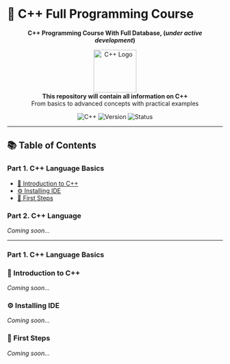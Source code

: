 # 📌 C++ Full Programming Course

<p align="center">
  <strong>C++ Programming Course With Full Database, (<em>under active development</em>)</strong>
</p>

<p align="center">
  <img src="https://isocpp.org/assets/images/cpp_logo.png" alt="C++ Logo" width="100">
  <br>
  <strong>This repository will contain all information on C++</strong>
  <br>
  <span>From basics to advanced concepts with practical examples</span>
</p>

<p align="center">
  <img src="https://img.shields.io/badge/C%2B%2B-00599C?style=flat&logo=c%2B%2B&logoColor=white" alt="C++">
  <img src="https://img.shields.io/badge/version-0.0.2--alpha-red" alt="Version">
  <img src="https://img.shields.io/badge/status-under%20active%20developed-yellow" alt="Status">
</p>

---

## 📚 Table of Contents

### Part 1. C++ Language Basics
- [📖 Introduction to C++](#-introduction-to-c)
- [⚙️ Installing IDE](#-installing-ide)
- [🎯 First Steps](#-first-steps)

### Part 2. C++ Language
*Coming soon...*

---

### Part 1. C++ Language Basics

### 📖 Introduction to C++
*Coming soon...*

### ⚙️ Installing IDE
*Coming soon...*

### 🎯 First Steps
*Coming soon...*
